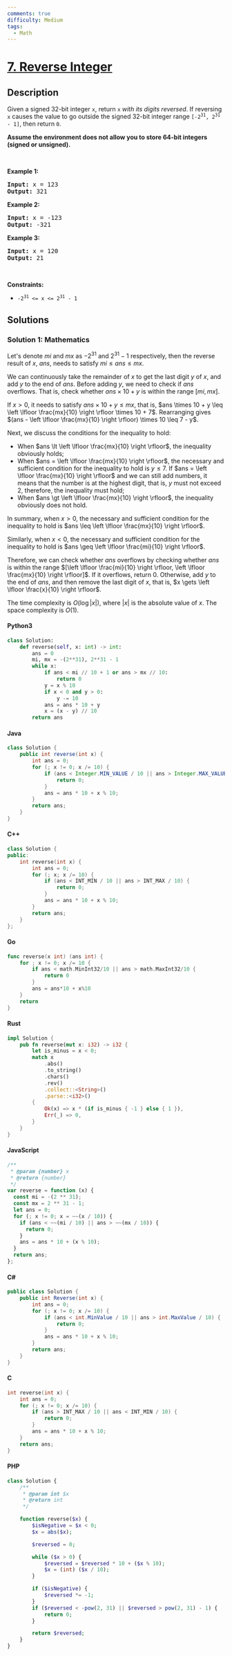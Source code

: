 ```yaml
---
comments: true
difficulty: Medium
tags:
  - Math
---
```


<!-- problem:start -->

# [7. Reverse Integer](https://leetcode.com/problems/reverse-integer)


## Description

<!-- description:start -->

<p>Given a signed 32-bit integer <code>x</code>, return <code>x</code><em> with its digits reversed</em>. If reversing <code>x</code> causes the value to go outside the signed 32-bit integer range <code>[-2<sup>31</sup>, 2<sup>31</sup> - 1]</code>, then return <code>0</code>.</p>

<p><strong>Assume the environment does not allow you to store 64-bit integers (signed or unsigned).</strong></p>

<p>&nbsp;</p>
<p><strong class="example">Example 1:</strong></p>

<pre>
<strong>Input:</strong> x = 123
<strong>Output:</strong> 321
</pre>

<p><strong class="example">Example 2:</strong></p>

<pre>
<strong>Input:</strong> x = -123
<strong>Output:</strong> -321
</pre>

<p><strong class="example">Example 3:</strong></p>

<pre>
<strong>Input:</strong> x = 120
<strong>Output:</strong> 21
</pre>

<p>&nbsp;</p>
<p><strong>Constraints:</strong></p>

<ul>
	<li><code>-2<sup>31</sup> &lt;= x &lt;= 2<sup>31</sup> - 1</code></li>
</ul>

<!-- description:end -->

## Solutions

<!-- solution:start -->

### Solution 1: Mathematics

Let's denote $mi$ and $mx$ as $-2^{31}$ and $2^{31} - 1$ respectively, then the reverse result of $x$, $ans$, needs to satisfy $mi \le ans \le mx$.

We can continuously take the remainder of $x$ to get the last digit $y$ of $x$, and add $y$ to the end of $ans$. Before adding $y$, we need to check if $ans$ overflows. That is, check whether $ans \times 10 + y$ is within the range $[mi, mx]$.

If $x \gt 0$, it needs to satisfy $ans \times 10 + y \leq mx$, that is, $ans \times 10 + y \leq \left \lfloor \frac{mx}{10} \right \rfloor \times 10 + 7$. Rearranging gives $(ans - \left \lfloor \frac{mx}{10} \right \rfloor) \times 10 \leq 7 - y$.

Next, we discuss the conditions for the inequality to hold:

- When $ans \lt \left \lfloor \frac{mx}{10} \right \rfloor$, the inequality obviously holds;
- When $ans = \left \lfloor \frac{mx}{10} \right \rfloor$, the necessary and sufficient condition for the inequality to hold is $y \leq 7$. If $ans = \left \lfloor \frac{mx}{10} \right \rfloor$ and we can still add numbers, it means that the number is at the highest digit, that is, $y$ must not exceed $2$, therefore, the inequality must hold;
- When $ans \gt \left \lfloor \frac{mx}{10} \right \rfloor$, the inequality obviously does not hold.

In summary, when $x \gt 0$, the necessary and sufficient condition for the inequality to hold is $ans \leq \left \lfloor \frac{mx}{10} \right \rfloor$.

Similarly, when $x \lt 0$, the necessary and sufficient condition for the inequality to hold is $ans \geq \left \lfloor \frac{mi}{10} \right \rfloor$.

Therefore, we can check whether $ans$ overflows by checking whether $ans$ is within the range $[\left \lfloor \frac{mi}{10} \right \rfloor, \left \lfloor \frac{mx}{10} \right \rfloor]$. If it overflows, return $0$. Otherwise, add $y$ to the end of $ans$, and then remove the last digit of $x$, that is, $x \gets \left \lfloor \frac{x}{10} \right \rfloor$.

The time complexity is $O(\log |x|)$, where $|x|$ is the absolute value of $x$. The space complexity is $O(1)$.

<!-- tabs:start -->

#### Python3

```python
class Solution:
    def reverse(self, x: int) -> int:
        ans = 0
        mi, mx = -(2**31), 2**31 - 1
        while x:
            if ans < mi // 10 + 1 or ans > mx // 10:
                return 0
            y = x % 10
            if x < 0 and y > 0:
                y -= 10
            ans = ans * 10 + y
            x = (x - y) // 10
        return ans
```

#### Java

```java
class Solution {
    public int reverse(int x) {
        int ans = 0;
        for (; x != 0; x /= 10) {
            if (ans < Integer.MIN_VALUE / 10 || ans > Integer.MAX_VALUE / 10) {
                return 0;
            }
            ans = ans * 10 + x % 10;
        }
        return ans;
    }
}
```

#### C++

```cpp
class Solution {
public:
    int reverse(int x) {
        int ans = 0;
        for (; x; x /= 10) {
            if (ans < INT_MIN / 10 || ans > INT_MAX / 10) {
                return 0;
            }
            ans = ans * 10 + x % 10;
        }
        return ans;
    }
};
```

#### Go

```go
func reverse(x int) (ans int) {
	for ; x != 0; x /= 10 {
		if ans < math.MinInt32/10 || ans > math.MaxInt32/10 {
			return 0
		}
		ans = ans*10 + x%10
	}
	return
}
```

#### Rust

```rust
impl Solution {
    pub fn reverse(mut x: i32) -> i32 {
        let is_minus = x < 0;
        match x
            .abs()
            .to_string()
            .chars()
            .rev()
            .collect::<String>()
            .parse::<i32>()
        {
            Ok(x) => x * (if is_minus { -1 } else { 1 }),
            Err(_) => 0,
        }
    }
}
```

#### JavaScript

```js
/**
 * @param {number} x
 * @return {number}
 */
var reverse = function (x) {
  const mi = -(2 ** 31);
  const mx = 2 ** 31 - 1;
  let ans = 0;
  for (; x != 0; x = ~~(x / 10)) {
    if (ans < ~~(mi / 10) || ans > ~~(mx / 10)) {
      return 0;
    }
    ans = ans * 10 + (x % 10);
  }
  return ans;
};
```

#### C#

```cs
public class Solution {
    public int Reverse(int x) {
        int ans = 0;
        for (; x != 0; x /= 10) {
            if (ans < int.MinValue / 10 || ans > int.MaxValue / 10) {
                return 0;
            }
            ans = ans * 10 + x % 10;
        }
        return ans;
    }
}
```

#### C

```c
int reverse(int x) {
    int ans = 0;
    for (; x != 0; x /= 10) {
        if (ans > INT_MAX / 10 || ans < INT_MIN / 10) {
            return 0;
        }
        ans = ans * 10 + x % 10;
    }
    return ans;
}
```

#### PHP

```php
class Solution {
    /**
     * @param int $x
     * @return int
     */

    function reverse($x) {
        $isNegative = $x < 0;
        $x = abs($x);

        $reversed = 0;

        while ($x > 0) {
            $reversed = $reversed * 10 + ($x % 10);
            $x = (int) ($x / 10);
        }

        if ($isNegative) {
            $reversed *= -1;
        }
        if ($reversed < -pow(2, 31) || $reversed > pow(2, 31) - 1) {
            return 0;
        }

        return $reversed;
    }
}
```

<!-- tabs:end -->

<!-- solution:end -->

<!-- problem:end -->
